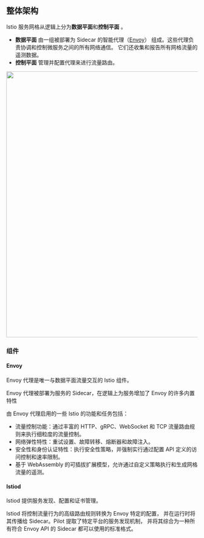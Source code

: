 ## 整体架构

Istio 服务网格从逻辑上分为**数据平面**和**控制平面** 。

- **数据平面** 由一组被部署为 Sidecar 的智能代理（[Envoy](https://www.envoyproxy.io/)） 组成。这些代理负责协调和控制微服务之间的所有网络通信。 它们还收集和报告所有网格流量的遥测数据。
- **控制平面** 管理并配置代理来进行流量路由。

<div>
    <image src="./img/arch.svg" width=700></image>
</div>

### 组件

#### Envoy

Envoy 代理是唯一与数据平面流量交互的 Istio 组件。

Envoy 代理被部署为服务的 Sidecar，在逻辑上为服务增加了 Envoy 的许多内置特性

由 Envoy 代理启用的一些 Istio 的功能和任务包括：

- 流量控制功能：通过丰富的 HTTP、gRPC、WebSocket 和 TCP 流量路由规则来执行细粒度的流量控制。
- 网络弹性特性：重试设置、故障转移、熔断器和故障注入。
- 安全性和身份认证特性：执行安全性策略，并强制实行通过配置 API 定义的访问控制和速率限制。
- 基于 WebAssembly 的可插拔扩展模型，允许通过自定义策略执行和生成网格流量的遥测。

#### Istiod

Istiod 提供服务发现、配置和证书管理。

Istiod 将控制流量行为的高级路由规则转换为 Envoy 特定的配置， 并在运行时将其传播给 Sidecar。Pilot 提取了特定平台的服务发现机制， 并将其综合为一种所有符合 Envoy API 的 Sidecar 都可以使用的标准格式。
